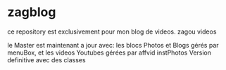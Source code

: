 # zagblog
ce repository est exclusivement pour mon blog de videos. zagou videos

le Master est maintenant a jour avec: les blocs Photos et Blogs gérés par menuBox, et les videos Youtubes gérées par affvid
instPhotos Version definitive avec des classes
